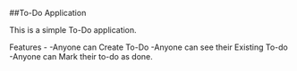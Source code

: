 ##To-Do Application

This is a simple To-Do application.

Features -
-Anyone can Create To-Do
-Anyone can see their Existing To-do
-Anyone can Mark their to-do as done.


